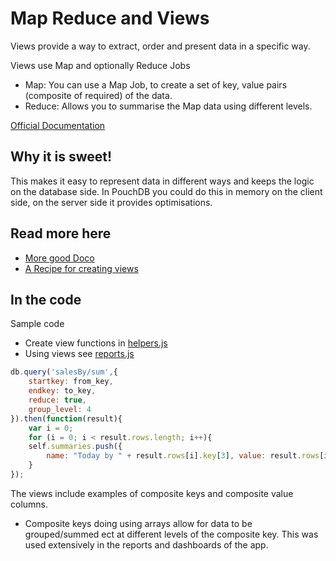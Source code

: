 # Map Reduce and Views

Views provide a way to extract, order and present data in a specific way. 

Views use Map and optionally Reduce Jobs
* Map: You can use a Map Job, to create a set of key, value pairs (composite of required) of the data. 
* Reduce: Allows you to summarise the Map data using different levels.

[Official Documentation](https://docs.couchdb.org/en/stable/ddocs/views/intro.html)


## Why it is sweet!
This makes it easy to represent data in different ways and keeps the logic on the database side. In PouchDB you could do this in memory on the client side, on the server side it provides optimisations.

## Read more here
* [More good Doco](http://guide.couchdb.org/draft/views.html)
* [A Recipe for creating views](https://www.lullabot.com/articles/a-recipe-for-creating-couchdb-views)

## In the code
Sample code
* Create view functions in [helpers.js](../app/src/helpers.js)
* Using views see [reports.js](../app/src/components/reports.js)

``` javascript
db.query('salesBy/sum',{
    startkey: from_key,
    endkey: to_key,
    reduce: true,
    group_level: 4
}).then(function(result){
    var i = 0;
    for (i = 0; i < result.rows.length; i++){
    self.summaries.push({
        name: "Today by " + result.rows[i].key[3], value: result.rows[i].value});
    }
});
```


The views include examples of composite keys and composite value columns.
* Composite keys doing using arrays allow for data to be grouped/summed ect at different levels of the composite key. This was used extensively in the reports and dashboards of the app.

